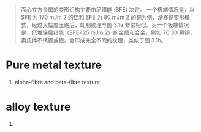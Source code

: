 > 面心立方金属的变形织构主要由层错能 (SFE) 决定。
> 一个极端情况是，以 SFE 为 170 mJm 2 的铝和 SFE 为 80 mJm 2 的铜为例，滑移是变形模式，经过大幅度压缩后，轧制纹理与图 3.1a 非常相似。另一个极端情况是，低堆垛层错能（SFE<25 mJm 2）的金属和合金，例如 70:30 黄铜、奥氏体不锈钢或银，会形成完全不同的纹理，类似于图 3.1b。

# Pure metal texture
1. alpha-fibre and beta-fibre texture

# alloy texture
1. 